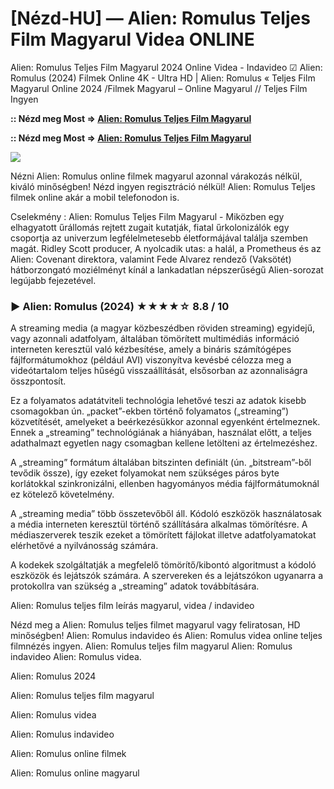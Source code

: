 # [Nézd-HU] — Alien: Romulus Teljes Film Magyarul Videa ONLINE

Alien: Romulus Teljes Film Magyarul 2024 Online Videa - Indavideo ☑ Alien: Romulus (2024) Filmek Online 4K - Ultra HD | Alien: Romulus « Teljes Film Magyarul Online 2024 /Filmek Magyarul – Online Magyarul // Teljes Film Ingyen

**:: Nézd meg Most => [Alien: Romulus Teljes Film Magyarul](https://popcorn-tv.online/hu/movie/945961/alien-romulus)**

**:: Nézd meg Most => [Alien: Romulus Teljes Film Magyarul](https://popcorn-tv.online/hu/movie/945961/alien-romulus)**

<img src="https://cms.westjavatoday.com/uploads/images/2024/08/image_750x_66b81b3f60dfe.jpg">

Nézni Alien: Romulus online filmek magyarul azonnal várakozás nélkül, kiváló minőségben! Nézd ingyen regisztráció nélkül! Alien: Romulus Teljes filmek online akár a mobil telefonodon is.

Cselekmény : Alien: Romulus Teljes Film Magyarul - Miközben egy elhagyatott űrállomás rejtett zugait kutatják, fiatal űrkolonizálók egy csoportja az univerzum legfélelmetesebb életformájával találja szemben magát. Ridley Scott producer, A nyolcadik utas: a halál, a Prometheus és az Alien: Covenant direktora, valamint Fede Alvarez rendező (Vaksötét) hátborzongató moziélményt kínál a lankadatlan népszerűségű Alien-sorozat legújabb fejezetével.

### ▶️ Alien: Romulus (2024) ★★★★☆ 8.8 / 10

A streaming media (a magyar közbeszédben röviden streaming) egyidejű, vagy azonnali adatfolyam, általában tömörített multimédiás információ interneten keresztül való kézbesítése, amely a bináris számítógépes fájlformátumokhoz (például AVI) viszonyítva kevésbé célozza meg a videótartalom teljes hűségű visszaállítását, elsősorban az azonnaliságra összpontosít.

Ez a folyamatos adatátviteli technológia lehetővé teszi az adatok kisebb csomagokban ún. „packet”-ekben történő folyamatos („streaming”) közvetítését, amelyeket a beérkezésükkor azonnal egyenként értelmeznek. Ennek a „streaming” technológiának a hiányában, használat előtt, a teljes adathalmazt egyetlen nagy csomagban kellene letölteni az értelmezéshez.

A „streaming” formátum általában bitszinten definiált (ún. „bitstream”-ből tevődik össze), így ezeket folyamokat nem szükséges páros byte korlátokkal szinkronizálni, ellenben hagyományos média fájlformátumoknál ez kötelező követelmény.

A „streaming media” több összetevőből áll. Kódoló eszközök használatosak a média interneten keresztül történő szállítására alkalmas tömörítésre. A médiaszerverek teszik ezeket a tömörített fájlokat illetve adatfolyamatokat elérhetővé a nyilvánosság számára.

A kodekek szolgáltatják a megfelelő tömörítő/kibontó algoritmust a kódoló eszközök és lejátszók számára. A szervereken és a lejátszókon ugyanarra a protokollra van szükség a „streaming” adatok továbbítására.

Alien: Romulus teljes film leírás magyarul, videa / indavideo

Nézd meg a Alien: Romulus teljes filmet magyarul vagy feliratosan, HD minőségben! Alien: Romulus indavideo és Alien: Romulus videa online teljes filmnézés ingyen. Alien: Romulus teljes film magyarul Alien: Romulus indavideo Alien: Romulus videa.

Alien: Romulus 2024

Alien: Romulus teljes film magyarul

Alien: Romulus videa

Alien: Romulus indavideo

Alien: Romulus online filmek

Alien: Romulus online magyarul
